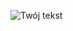 ![Twój tekst](https://quickchart.io/chart?c={type:'text',text:'Twój%20tekst',color:'blue',fontSize:30})
